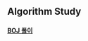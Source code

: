 ## Algorithm Study


#### [BOJ 풀이](https://equal-cerise-f21.notion.site/BOJ-f0083e3c69444990a78e20f8e6a15fe0)
